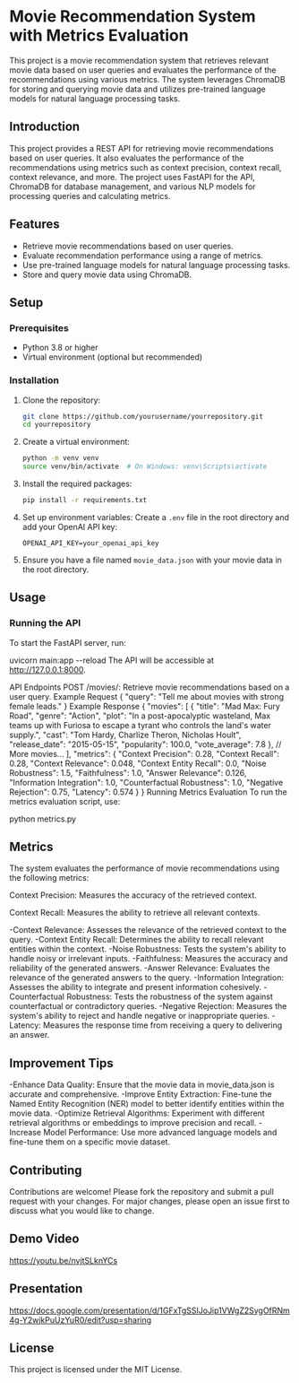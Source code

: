 # Movie Recommendation System with Metrics Evaluation

This project is a movie recommendation system that retrieves relevant movie data based on user queries and evaluates the performance of the recommendations using various metrics. The system leverages ChromaDB for storing and querying movie data and utilizes pre-trained language models for natural language processing tasks.

## Introduction

This project provides a REST API for retrieving movie recommendations based on user queries. It also evaluates the performance of the recommendations using metrics such as context precision, context recall, context relevance, and more. The project uses FastAPI for the API, ChromaDB for database management, and various NLP models for processing queries and calculating metrics.

## Features

- Retrieve movie recommendations based on user queries.
- Evaluate recommendation performance using a range of metrics.
- Use pre-trained language models for natural language processing tasks.
- Store and query movie data using ChromaDB.

## Setup

### Prerequisites

- Python 3.8 or higher
- Virtual environment (optional but recommended)

### Installation

1. Clone the repository:
    ```bash
    git clone https://github.com/yourusername/yourrepository.git
    cd yourrepository
    ```

2. Create a virtual environment:
    ```bash
    python -m venv venv
    source venv/bin/activate  # On Windows: venv\Scripts\activate
    ```

3. Install the required packages:
    ```bash
    pip install -r requirements.txt
    ```

4. Set up environment variables:
    Create a `.env` file in the root directory and add your OpenAI API key:
    ```env
    OPENAI_API_KEY=your_openai_api_key
    ```

5. Ensure you have a file named `movie_data.json` with your movie data in the root directory.

## Usage

### Running the API

To start the FastAPI server, run:

uvicorn main:app --reload
The API will be accessible at http://127.0.0.1:8000.

API Endpoints
POST /movies/: Retrieve movie recommendations based on a user query.
Example Request
{
    "query": "Tell me about movies with strong female leads."
}
Example Response
{
    "movies": [
        {
            "title": "Mad Max: Fury Road",
            "genre": "Action",
            "plot": "In a post-apocalyptic wasteland, Max teams up with Furiosa to escape a tyrant who controls the land's water supply.",
            "cast": "Tom Hardy, Charlize Theron, Nicholas Hoult",
            "release_date": "2015-05-15",
            "popularity": 100.0,
            "vote_average": 7.8
        },
        // More movies...
    ],
    "metrics": {
        "Context Precision": 0.28,
        "Context Recall": 0.28,
        "Context Relevance": 0.048,
        "Context Entity Recall": 0.0,
        "Noise Robustness": 1.5,
        "Faithfulness": 1.0,
        "Answer Relevance": 0.126,
        "Information Integration": 1.0,
        "Counterfactual Robustness": 1.0,
        "Negative Rejection": 0.75,
        "Latency": 0.574
    }
}
Running Metrics Evaluation
To run the metrics evaluation script, use:

python metrics.py

## Metrics
The system evaluates the performance of movie recommendations using the following metrics:

Context Precision: Measures the accuracy of the retrieved context.

Context Recall: Measures the ability to retrieve all relevant contexts.

-Context Relevance: Assesses the relevance of the retrieved context to the query.
-Context Entity Recall: Determines the ability to recall relevant entities within the context.
-Noise Robustness: Tests the system's ability to handle noisy or irrelevant inputs.
-Faithfulness: Measures the accuracy and reliability of the generated answers.
-Answer Relevance: Evaluates the relevance of the generated answers to the query.
-Information Integration: Assesses the ability to integrate and present information cohesively.
-Counterfactual Robustness: Tests the robustness of the system against counterfactual or contradictory queries.
-Negative Rejection: Measures the system's ability to reject and handle negative or inappropriate queries.
-Latency: Measures the response time from receiving a query to delivering an answer.

## Improvement Tips
-Enhance Data Quality: Ensure that the movie data in movie_data.json is accurate and comprehensive.
-Improve Entity Extraction: Fine-tune the Named Entity Recognition (NER) model to better identify entities within the movie data.
-Optimize Retrieval Algorithms: Experiment with different retrieval algorithms or embeddings to improve precision and recall.
-Increase Model Performance: Use more advanced language models and fine-tune them on a specific movie dataset.

## Contributing
Contributions are welcome! Please fork the repository and submit a pull request with your changes. For major changes, please open an issue first to discuss what you would like to change.

## Demo Video
https://youtu.be/nvjtSLknYCs 

## Presentation
https://docs.google.com/presentation/d/1GFxTgSSIJoJip1VWgZ2SygOfRNm4g-Y2wjkPuUzYuR0/edit?usp=sharing


## License
This project is licensed under the MIT License.
